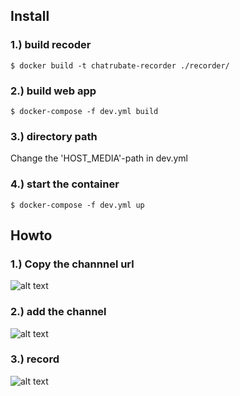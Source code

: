 

## Install
### 1.) build recoder
```
$ docker build -t chatrubate-recorder ./recorder/
```
### 2.) build web app
```
$ docker-compose -f dev.yml build
```

### 3.) directory path
Change the 'HOST_MEDIA'-path in dev.yml

### 4.) start the container
```
$ docker-compose -f dev.yml up
```

## Howto
### 1.) Copy the channnel url
![alt text](https://github.com/terrorist-squad/DockerChaturbateRecorderGUI/blob/master/screens/1.png "Copy the channnel url")

### 2.) add the channel
![alt text](https://github.com/terrorist-squad/DockerChaturbateRecorderGUI/blob/master/screens/2.png "add the channel")

### 3.) record
![alt text](https://github.com/terrorist-squad/DockerChaturbateRecorderGUI/blob/master/screens/3.png "record")
